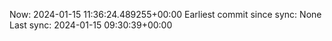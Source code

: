 Now: 2024-01-15 11:36:24.489255+00:00 Earliest commit since sync: None Last sync: 2024-01-15 09:30:39+00:00
